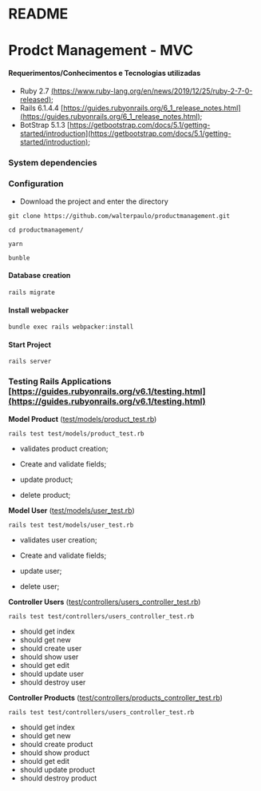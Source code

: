 # README

# Prodct Management - MVC

#### Requerimentos/Conhecimentos e Tecnologias utilizadas
- Ruby 2.7 [(https://www.ruby-lang.org/en/news/2019/12/25/ruby-2-7-0-released)](https://www.ruby-lang.org/en/news/2019/12/25/ruby-2-7-0-released);
- Rails 6.1.4.4 [https://guides.rubyonrails.org/6_1_release_notes.html](https://guides.rubyonrails.org/6_1_release_notes.html);
- BotStrap 5.1.3 [https://getbootstrap.com/docs/5.1/getting-started/introduction](https://getbootstrap.com/docs/5.1/getting-started/introduction);

### System dependencies 

### Configuration

- Download the project and enter the directory
```
git clone https://github.com/walterpaulo/productmanagement.git

cd productmanagement/

yarn

bunble

```

#### Database creation
```
rails migrate
```
#### Install webpacker
```
bundle exec rails webpacker:install
```
#### Start Project
```
rails server
```

### Testing Rails Applications [https://guides.rubyonrails.org/v6.1/testing.html](https://guides.rubyonrails.org/v6.1/testing.html)

**Model Product** ([test/models/product_test.rb](test/models/product_test.rb))
```
rails test test/models/product_test.rb
```


* validates product creation;

* Create and validate fields;

* update product;

* delete product;

**Model User** ([test/models/user_test.rb](test/models/user_test.rb))
```
rails test test/models/user_test.rb
```


* validates user creation;

* Create and validate fields;

* update user;

* delete user;

**Controller Users** ([test/controllers/users_controller_test.rb](test/controllers/users_controller_test.rb))
```
rails test test/controllers/users_controller_test.rb
```
* should get index
* should get new
* should create user
* should show user
* should get edit
* should update user
* should destroy user

**Controller Products** ([test/controllers/products_controller_test.rb](test/controllers/products_controller_test.rb))
```
rails test test/controllers/users_controller_test.rb
```
* should get index
* should get new
* should create product
* should show product
* should get edit
* should update product
* should destroy product




